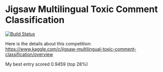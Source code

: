 # Jigsaw Multilingual Toxic Comment Classification

[![Build Status](https://travis-ci.org/joemccann/dillinger.svg?branch=master)](https://travis-ci.org/joemccann/dillinger)

Here is the details about this competition: https://www.kaggle.com/c/jigsaw-multilingual-toxic-comment-classification/overview

My best entry scored 0.9459 (top 28%)

